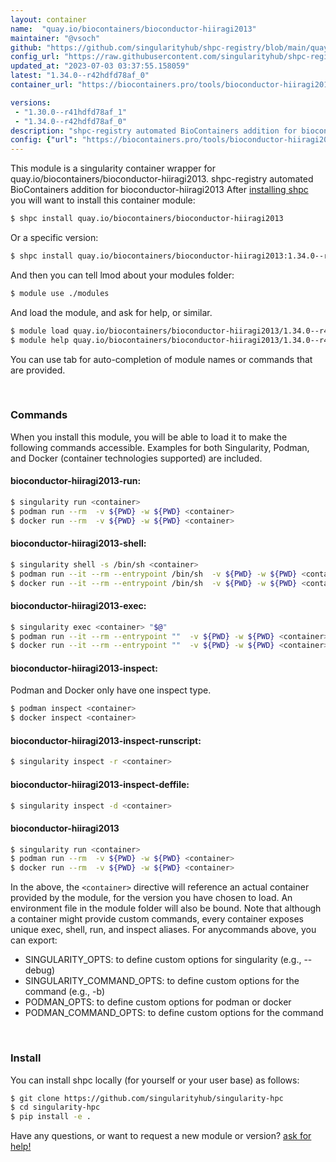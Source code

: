 ```yaml
---
layout: container
name:  "quay.io/biocontainers/bioconductor-hiiragi2013"
maintainer: "@vsoch"
github: "https://github.com/singularityhub/shpc-registry/blob/main/quay.io/biocontainers/bioconductor-hiiragi2013/container.yaml"
config_url: "https://raw.githubusercontent.com/singularityhub/shpc-registry/main/quay.io/biocontainers/bioconductor-hiiragi2013/container.yaml"
updated_at: "2023-07-03 03:37:55.158059"
latest: "1.34.0--r42hdfd78af_0"
container_url: "https://biocontainers.pro/tools/bioconductor-hiiragi2013"

versions:
 - "1.30.0--r41hdfd78af_1"
 - "1.34.0--r42hdfd78af_0"
description: "shpc-registry automated BioContainers addition for bioconductor-hiiragi2013"
config: {"url": "https://biocontainers.pro/tools/bioconductor-hiiragi2013", "maintainer": "@vsoch", "description": "shpc-registry automated BioContainers addition for bioconductor-hiiragi2013", "latest": {"1.34.0--r42hdfd78af_0": "sha256:0208dec89bb2eb65bf7d780c4955c59804ae91fa9ec9b1f95e78dfb66a65d629"}, "tags": {"1.30.0--r41hdfd78af_1": "sha256:b133c0b4e5271cb5adf4699013c5af2be89f39326bce8180db3703c011709c86", "1.34.0--r42hdfd78af_0": "sha256:0208dec89bb2eb65bf7d780c4955c59804ae91fa9ec9b1f95e78dfb66a65d629"}, "docker": "quay.io/biocontainers/bioconductor-hiiragi2013"}
---
```


This module is a singularity container wrapper for quay.io/biocontainers/bioconductor-hiiragi2013.
shpc-registry automated BioContainers addition for bioconductor-hiiragi2013
After [installing shpc](#install) you will want to install this container module:


```bash
$ shpc install quay.io/biocontainers/bioconductor-hiiragi2013
```

Or a specific version:

```bash
$ shpc install quay.io/biocontainers/bioconductor-hiiragi2013:1.34.0--r42hdfd78af_0
```

And then you can tell lmod about your modules folder:

```bash
$ module use ./modules
```

And load the module, and ask for help, or similar.

```bash
$ module load quay.io/biocontainers/bioconductor-hiiragi2013/1.34.0--r42hdfd78af_0
$ module help quay.io/biocontainers/bioconductor-hiiragi2013/1.34.0--r42hdfd78af_0
```

You can use tab for auto-completion of module names or commands that are provided.

<br>

### Commands

When you install this module, you will be able to load it to make the following commands accessible.
Examples for both Singularity, Podman, and Docker (container technologies supported) are included.

#### bioconductor-hiiragi2013-run:

```bash
$ singularity run <container>
$ podman run --rm  -v ${PWD} -w ${PWD} <container>
$ docker run --rm  -v ${PWD} -w ${PWD} <container>
```

#### bioconductor-hiiragi2013-shell:

```bash
$ singularity shell -s /bin/sh <container>
$ podman run --it --rm --entrypoint /bin/sh  -v ${PWD} -w ${PWD} <container>
$ docker run --it --rm --entrypoint /bin/sh  -v ${PWD} -w ${PWD} <container>
```

#### bioconductor-hiiragi2013-exec:

```bash
$ singularity exec <container> "$@"
$ podman run --it --rm --entrypoint ""  -v ${PWD} -w ${PWD} <container> "$@"
$ docker run --it --rm --entrypoint ""  -v ${PWD} -w ${PWD} <container> "$@"
```

#### bioconductor-hiiragi2013-inspect:

Podman and Docker only have one inspect type.

```bash
$ podman inspect <container>
$ docker inspect <container>
```

#### bioconductor-hiiragi2013-inspect-runscript:

```bash
$ singularity inspect -r <container>
```

#### bioconductor-hiiragi2013-inspect-deffile:

```bash
$ singularity inspect -d <container>
```



#### bioconductor-hiiragi2013

```bash
$ singularity run <container>
$ podman run --rm  -v ${PWD} -w ${PWD} <container>
$ docker run --rm  -v ${PWD} -w ${PWD} <container>
```


In the above, the `<container>` directive will reference an actual container provided
by the module, for the version you have chosen to load. An environment file in the
module folder will also be bound. Note that although a container
might provide custom commands, every container exposes unique exec, shell, run, and
inspect aliases. For anycommands above, you can export:

 - SINGULARITY_OPTS: to define custom options for singularity (e.g., --debug)
 - SINGULARITY_COMMAND_OPTS: to define custom options for the command (e.g., -b)
 - PODMAN_OPTS: to define custom options for podman or docker
 - PODMAN_COMMAND_OPTS: to define custom options for the command

<br>

### Install

You can install shpc locally (for yourself or your user base) as follows:

```bash
$ git clone https://github.com/singularityhub/singularity-hpc
$ cd singularity-hpc
$ pip install -e .
```

Have any questions, or want to request a new module or version? [ask for help!](https://github.com/singularityhub/singularity-hpc/issues)